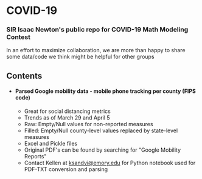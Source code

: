 # COVID-19

### SIR Isaac Newton's public repo for COVID-19 Math Modeling Contest


In an effort to maximize collaboration, we are more than happy to share some data/code we think might be helpful for other groups



## Contents
* #### Parsed Google mobility data - mobile phone tracking per county (FIPS code)
  * Great for social distancing metrics
  * Trends as of March 29 and April 5
  * Raw: Empty/Null values for non-reported measures
  * Filled: Empty/Null county-level values replaced by state-level measures
  * Excel and Pickle files
  * Original PDF's can be found by searching for "Google Mobility Reports"
  * Contact Kellen at ksandvi@emory.edu for Python notebook used for PDF-TXT conversion and parsing
